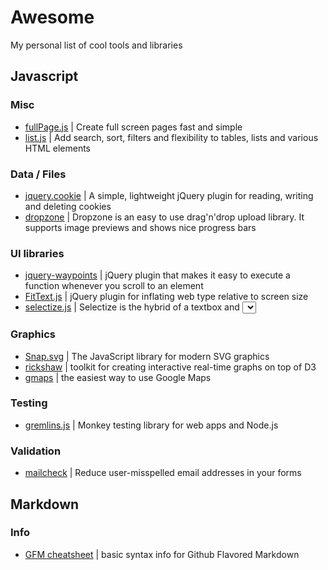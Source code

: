 # Awesome
My personal list of cool tools and libraries

## Javascript

### Misc
- [fullPage.js](https://github.com/alvarotrigo/fullPage.js) | Create full screen pages fast and simple
- [list.js](https://github.com/javve/list.js) | Add search, sort, filters and flexibility to tables, lists and various HTML elements

### Data / Files
- [jquery.cookie](https://github.com/carhartl/jquery-cookie) | A simple, lightweight jQuery plugin for reading, writing and deleting cookies
- [dropzone](https://github.com/enyo/dropzone) | Dropzone is an easy to use drag'n'drop upload library. It supports image previews and shows nice progress bars

### UI libraries
- [jquery-waypoints](https://github.com/imakewebthings/jquery-waypoints) | jQuery plugin that makes it easy to execute a function whenever you scroll to an element
- [FitText.js](https://github.com/davatron5000/FitText.js) | jQuery plugin for inflating web type relative to screen size
- [selectize.js](https://github.com/brianreavis/selectize.js) | Selectize is the hybrid of a textbox and <select> box. It's jQuery based and it has autocomplete and native-feeling keyboard navigation; useful for tagging, contact lists, etc

### Graphics
- [Snap.svg](https://github.com/adobe-webplatform/Snap.svg) | The JavaScript library for modern SVG graphics
- [rickshaw](https://github.com/shutterstock/rickshaw) | toolkit for creating interactive real-time graphs on top of D3
- [gmaps](https://github.com/hpneo/gmaps) | the easiest way to use Google Maps

### Testing
- [gremlins.js](https://github.com/marmelab/gremlins.js) | Monkey testing library for web apps and Node.js

### Validation
- [mailcheck](https://github.com/mailcheck/mailcheck) | Reduce user-misspelled email addresses in your forms

## Markdown

### Info
- [GFM cheatsheet](https://guides.github.com/features/mastering-markdown/) | basic syntax info for Github Flavored Markdown
